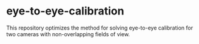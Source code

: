 # eye-to-eye-calibration
This repository optimizes the method for solving eye-to-eye calibration for two cameras with non-overlapping fields of view.
